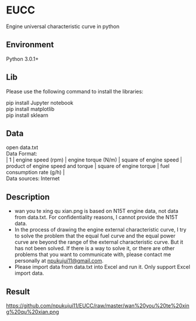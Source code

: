 # EUCC
Engine universal characteristic curve in python

## Environment
Python 3.0.1+  

## Lib
Please use the following command to install the libraries:

pip install Jupyter notebook  
pip install matplotlib  
pip install sklearn

## Data
open data.txt  
Data Format:  
| 1 | engine speed (rpm) | engine torque (N/m) | square of engine speed | product of engine speed and torque | square of engine torque | fuel consumption rate (g/h) |  
Data sources: Internet

## Description
* wan you te xing qu xian.png is based on N15T engine data, not data from data.txt. For confidentiality reasons, I cannot provide the N15T data.
* In the process of drawing the engine external characteristic curve, I try to solve the problem that the equal fuel curve and the equal power curve are beyond the range of the external characteristic curve. But it has not been solved. If there is a way to solve it, or there are other problems that you want to communicate with, please contact me personally at npukujui11@gmail.com.
* Please import data from data.txt into Excel and run it. Only support  Excel import data.

## Result
https://github.com/npukujui11/EUCC/raw/master/wan%20you%20te%20xing%20qu%20xian.png